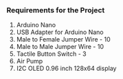 ### Requirements for the Project

1. Arduino Nano
2. USB Adapter for Arduino Nano
3. Male to Female Jumper Wire - 10
4. Male to Male Jumper Wire - 10
5. Tactile Button Switch - 3
6. Air Pump
7. I2C OLED 0.96 inch 128x64 display
